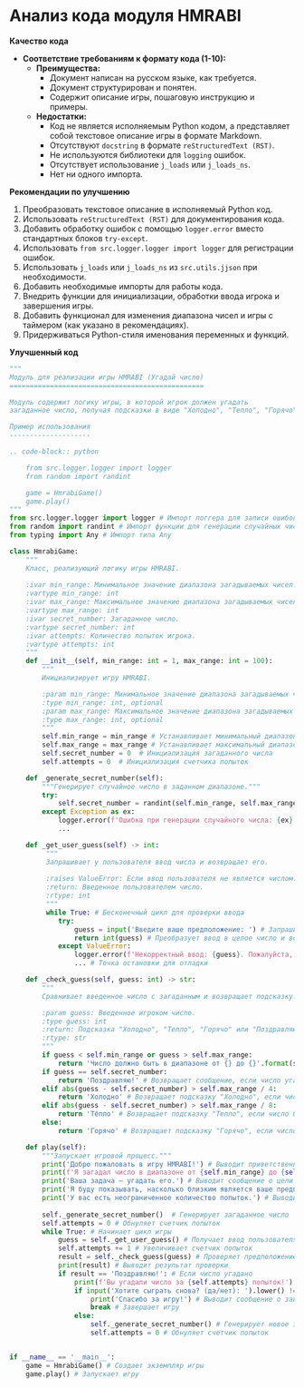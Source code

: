 # Анализ кода модуля HMRABI

**Качество кода**
- **Соответствие требованиям к формату кода (1-10):** 
  - **Преимущества:**
    - Документ написан на русском языке, как требуется.
    - Документ структурирован и понятен.
    - Содержит описание игры, пошаговую инструкцию и примеры.
  - **Недостатки:**
    - Код не является исполняемым Python кодом, а представляет собой текстовое описание игры в формате Markdown.
    - Отсутствуют `docstring` в формате `reStructuredText (RST)`.
    - Не используются библиотеки для `logging` ошибок.
    - Отсутствует использование `j_loads` или `j_loads_ns`.
    - Нет ни одного импорта.

**Рекомендации по улучшению**
1. Преобразовать текстовое описание в исполняемый Python код.
2. Использовать `reStructuredText (RST)` для документирования кода.
3. Добавить обработку ошибок с помощью `logger.error` вместо стандартных блоков `try-except`.
4. Использовать `from src.logger.logger import logger` для регистрации ошибок.
5. Использовать `j_loads` или `j_loads_ns` из `src.utils.jjson` при необходимости.
6. Добавить необходимые импорты для работы кода.
7. Внедрить функции для инициализации, обработки ввода игрока и завершения игры.
8. Добавить функционал для изменения диапазона чисел и игры с таймером (как указано в рекомендациях).
9. Придерживаться Python-стиля именования переменных и функций.

**Улучшенный код**

```python
"""
Модуль для реализации игры HMRABI (Угадай число)
================================================

Модуль содержит логику игры, в которой игрок должен угадать
загаданное число, получая подсказки в виде "Холодно", "Тепло", "Горячо".

Пример использования
--------------------

.. code-block:: python

    from src.logger.logger import logger  
    from random import randint

    game = HmrabiGame()
    game.play()
"""
from src.logger.logger import logger # Импорт логгера для записи ошибок
from random import randint # Импорт функции для генерации случайных чисел
from typing import Any # Импорт типа Any

class HmrabiGame:
    """
    Класс, реализующий логику игры HMRABI.
    
    :ivar min_range: Минимальное значение диапазона загадываемых чисел.
    :vartype min_range: int
    :ivar max_range: Максимальное значение диапазона загадываемых чисел.
    :vartype max_range: int
    :ivar secret_number: Загаданное число.
    :vartype secret_number: int
    :ivar attempts: Количество попыток игрока.
    :vartype attempts: int
    """
    def __init__(self, min_range: int = 1, max_range: int = 100):
        """
        Инициализирует игру HMRABI.

        :param min_range: Минимальное значение диапазона загадываемых чисел.
        :type min_range: int, optional
        :param max_range: Максимальное значение диапазона загадываемых чисел.
        :type max_range: int, optional
        """
        self.min_range = min_range # Устанавливает минимальный диапазон загадываемых чисел
        self.max_range = max_range # Устанавливает максимальный диапазон загадываемых чисел
        self.secret_number = 0  # Инициализация загаданного числа
        self.attempts = 0  # Инициализация счетчика попыток

    def _generate_secret_number(self):
        """Генерирует случайное число в заданном диапазоне."""
        try:
            self.secret_number = randint(self.min_range, self.max_range) # Генерирует случайное число и присваивает его self.secret_number
        except Exception as ex:
            logger.error(f'Ошибка при генерации случайного числа: {ex}') # Логгирует ошибку при генерации случайного числа
            ...

    def _get_user_guess(self) -> int:
         """
         Запрашивает у пользователя ввод числа и возвращает его.
         
         :raises ValueError: Если ввод пользователя не является числом.
         :return: Введенное пользователем число.
         :rtype: int
         """
         while True: # Бесконечный цикл для проверки ввода
            try:
                guess = input('Введите ваше предположение: ') # Запрашивает ввод пользователя
                return int(guess) # Преобразует ввод в целое число и возвращает его
            except ValueError:
                logger.error(f'Некорректный ввод: {guess}. Пожалуйста, введите число.') # Выводит ошибку, если ввод не является числом
                ... # Точка остановки для отладки

    def _check_guess(self, guess: int) -> str:
        """
        Сравнивает введенное число с загаданным и возвращает подсказку.

        :param guess: Введенное игроком число.
        :type guess: int
        :return: Подсказка "Холодно", "Тепло", "Горячо" или "Поздравляю!".
        :rtype: str
        """
        if guess < self.min_range or guess > self.max_range:
            return 'Число должно быть в диапазоне от {} до {}'.format(self.min_range, self.max_range) # Возвращает сообщение об ошибке, если число вне диапазона
        if guess == self.secret_number:
            return 'Поздравляю!' # Возвращает сообщение, если число угадано
        elif abs(guess - self.secret_number) > self.max_range / 4:
            return 'Холодно' # Возвращает подсказку "Холодно", если число далеко
        elif abs(guess - self.secret_number) > self.max_range / 8:
            return 'Тёпло' # Возвращает подсказку "Тепло", если число близко
        else:
            return 'Горячо' # Возвращает подсказку "Горячо", если число очень близко

    def play(self):
        """Запускает игровой процесс."""
        print('Добро пожаловать в игру HMRABI!') # Выводит приветственное сообщение
        print(f'Я загадал число в диапазоне от {self.min_range} до {self.max_range}.') # Выводит сообщение о диапазоне
        print('Ваша задача — угадать его.') # Выводит сообщение о цели игры
        print('Я буду показывать, насколько близким является ваше предположение.') # Выводит сообщение о подсказках
        print('У вас есть неограниченное количество попыток.') # Выводит сообщение о количестве попыток
        
        self._generate_secret_number()  # Генерирует загаданное число
        self.attempts = 0 # Обнуляет счетчик попыток
        while True: # Начинает цикл игры
            guess = self._get_user_guess() # Получает ввод пользователя
            self.attempts += 1 # Увеличивает счетчик попыток
            result = self._check_guess(guess) # Проверяет предположение
            print(result) # Выводит результат проверки
            if result == 'Поздравляю!': # Если число угадано
                print(f'Вы угадали число за {self.attempts} попыток!') # Выводит сообщение об успехе и количестве попыток
                if input('Хотите сыграть снова? (да/нет): ').lower() != 'да': # Запрашивает, хочет ли игрок играть снова
                    print('Спасибо за игру!') # Выводит сообщение о завершении игры
                    break # Завершает игру
                else:
                    self._generate_secret_number() # Генерирует новое загаданное число
                    self.attempts = 0 # Обнуляет счетчик попыток


if __name__ == '__main__':
    game = HmrabiGame() # Создает экземпляр игры
    game.play() # Запускает игру
```